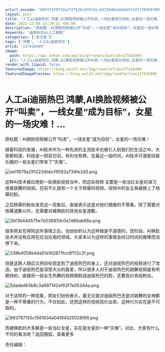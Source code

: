 ```yaml
---
arturl_encode: "68747470733a2f2f626c6f672e:6373646e2e6e65742f77656978696e5f34323439383030362f:61727469636c652f64657461696c732f313137343138343939"
layout: post
title: "人工ai迪丽热巴-鸿蒙,AI换脸视频被公开叫卖,一线女星成为目标,女星的一场灾难..."
date: 2021-12-08 15:29:21 +08:00
description: "原标题：AI换脸视频被公开“叫卖”，一线女星“成为目标”，女星的一场灾难！随着科技的发展，AI技术作"
keywords: "迪丽热巴ai人工智能"
categories: ['未分类']
tags: ['鸿蒙', '人工Ai迪丽热巴']
artid: "117418499"
image:
  path: https://api.vvhan.com/api/bing?rand=sj&artid=117418499
  alt: "人工ai迪丽热巴-鸿蒙,AI换脸视频被公开叫卖,一线女星成为目标,女星的一场灾难..."
render_with_liquid: false
featuredImage: https://bing.ee123.net/img/rand?artid=117418499
featuredImagePreview: https://bing.ee123.net/img/rand?artid=117418499
---
```


# 人工ai迪丽热巴 鸿蒙,AI换脸视频被公开“叫卖”，一线女星“成为目标”，女星的一场灾难！...

原标题：AI换脸视频被公开“叫卖”，一线女星“成为目标”，女星的一场灾难！

随着科技的发展，AI技术作为一种先进的主流技术也被引入到我们的生活之中。大家都知道，科技是一把双刃剑，有利也有弊。在最近一段时间，AI技术可谓是给娱乐圈的一些女星们带来了“灾难”。

![ee11879a2912234bbcf9582a734fe2d3.png](https://i-blog.csdnimg.cn/blog_migrate/cca859f73eb458df8127ff7237cbc37f.jpeg)

这种AI技术被应用到一些换脸视频当中，而这些视频 主要是一些当红女星的演习或者跳舞的视频。在前不久就有一个关于杨幂的视频，视频中的女主角被换上了杨幂的脸。

之后杨幂的粉丝发现这一现象后，直接表示这是对他们偶像的不尊重。除了需要对杨幂道歉以外，还需要对被换脸的其他女星道歉。

![2bf3b44d575e7b03697dc0a7d86ab68a.png](https://i-blog.csdnimg.cn/blog_migrate/6dfd389d8e3f5648da94053ff6ba4cf4.jpeg)

很多网友在得知这件事情之后，也纷纷的认为这样做是不道德的。现阶段，AI换脸技术并没有应用在应当应用的领域。大家本以为这样的事情会经过时间的推移而消停下来。

![338b4058e4da51e162871fcc6f112c2f.png](https://i-blog.csdnimg.cn/blog_migrate/b70eebd125a54e1e3464aae6269eb9fa.jpeg)

但是这群人随后又把目标锁定到了迪丽热巴的身上，还对迪丽热巴的视频进行了改造。由于迪丽热巴是深受大众的喜爱，所以很多人对于迪丽热巴的跳舞视频是有所期待的，直接将一段女生热舞的视频换脸成迪丽热巴的脸，还要高价卖给粉丝。

![5daded63b8c3a697142ef63f7e05344a.png](https://i-blog.csdnimg.cn/blog_migrate/6d3c087d2805f229b3af0089b2cfed70.jpeg)

对于这样的一种现象，网友们纷纷表示，着无论是对迪丽热巴还是对跳舞的女神都是一种不尊重的行为，不仅如此，还把这样的视频高价出卖，这种行为实在是不可取的。

![683787155c1561834a04194525028f99.png](https://i-blog.csdnimg.cn/blog_migrate/0dd4eaac9c19da66295274bc15043fda.jpeg)

而被换脸的大多都是一些当红女星，实在是女星的一种“灾难”。对此，大家有什么不同的看法呢？返回搜狐，查看更多

责任编辑：